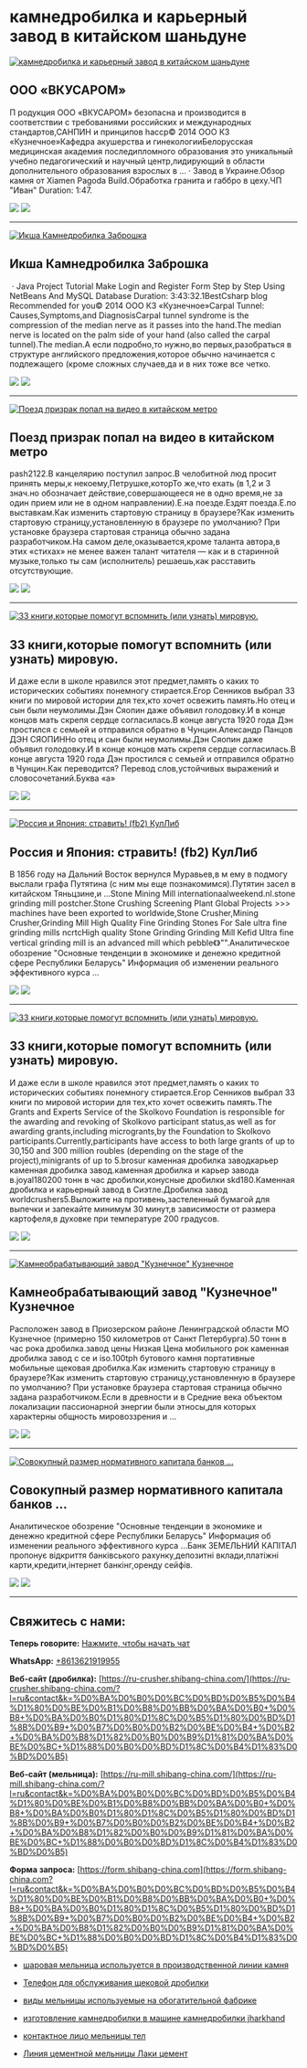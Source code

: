 # камнедробилка и карьерный завод в китайском шаньдуне

<a href="https://swt.shibang-china.com/?l=ru&img&k=%D0%BA%D0%B0%D0%BC%D0%BD%D0%B5%D0%B4%D1%80%D0%BE%D0%B1%D0%B8%D0%BB%D0%BA%D0%B0+%D0%B8+%D0%BA%D0%B0%D1%80%D1%8C%D0%B5%D1%80%D0%BD%D1%8B%D0%B9+%D0%B7%D0%B0%D0%B2%D0%BE%D0%B4+%D0%B2+%D0%BA%D0%B8%D1%82%D0%B0%D0%B9%D1%81%D0%BA%D0%BE%D0%BC+%D1%88%D0%B0%D0%BD%D1%8C%D0%B4%D1%83%D0%BD%D0%B5" target="_blank">![камнедробилка и карьерный завод в китайском шаньдуне](http://static.shibang-china.com/all-800x300/1279.jpg)</a>

## ООО &#171;ВКУСАРОМ&#187;
П родукция ООО &#171;ВКУСАРОМ&#187; безопасна и производится в соответствии с требованиями российских и международных стандартов,САНПИН и принципов haccp&#169; 2014 ООО КЗ &#171;Кузнечное&#187;Кафедра акушерства и гинекологииБелорусская медицинская академия последипломного образования это уникальный учебно педагогический и научный центр,лидирующий в области дополнительного образования взрослых в …&nbsp;&#0183;&#32;Завод в Украине.Обзор камня от Xiamen Pagoda Build.Обработка гранита и габбро в цеху.ЧП &quot;Иван&quot; Duration: 1:47.


<a href="https://whatsapp.shibangsoft.com/WhatsApp.php" target="_blank" title="WhatsApp">![](http://static.shibang-china.com/icon/whatsapp.png)</a> <a href="https://swt.shibang-china.com/?l=ru&icon&k=%D0%BA%D0%B0%D0%BC%D0%BD%D0%B5%D0%B4%D1%80%D0%BE%D0%B1%D0%B8%D0%BB%D0%BA%D0%B0+%D0%B8+%D0%BA%D0%B0%D1%80%D1%8C%D0%B5%D1%80%D0%BD%D1%8B%D0%B9+%D0%B7%D0%B0%D0%B2%D0%BE%D0%B4+%D0%B2+%D0%BA%D0%B8%D1%82%D0%B0%D0%B9%D1%81%D0%BA%D0%BE%D0%BC+%D1%88%D0%B0%D0%BD%D1%8C%D0%B4%D1%83%D0%BD%D0%B5" target="_blank">![](http://static.shibang-china.com/icon/chat-ru.png)</a>

---

<a href="https://swt.shibang-china.com/?l=ru&img&k=%D0%BA%D0%B0%D0%BC%D0%BD%D0%B5%D0%B4%D1%80%D0%BE%D0%B1%D0%B8%D0%BB%D0%BA%D0%B0+%D0%B8+%D0%BA%D0%B0%D1%80%D1%8C%D0%B5%D1%80%D0%BD%D1%8B%D0%B9+%D0%B7%D0%B0%D0%B2%D0%BE%D0%B4+%D0%B2+%D0%BA%D0%B8%D1%82%D0%B0%D0%B9%D1%81%D0%BA%D0%BE%D0%BC+%D1%88%D0%B0%D0%BD%D1%8C%D0%B4%D1%83%D0%BD%D0%B5" target="_blank">![Икша Камнедробилка Заброшка](http://static.shibang-china.com/all-800x300/436.jpg)</a>

## Икша Камнедробилка Заброшка
&nbsp;&#0183;&#32;Java Project Tutorial Make Login and Register Form Step by Step Using NetBeans And MySQL Database Duration: 3:43:32.1BestCsharp blog Recommended for you&#169; 2014 ООО КЗ &#171;Кузнечное&#187;Carpal Tunnel: Causes,Symptoms,and DiagnosisCarpal tunnel syndrome is the compression of the median nerve as it passes into the hand.The median nerve is located on the palm side of your hand (also called the carpal tunnel).The median.А если подробно,то нужно,во первых,разобраться в структуре английского предложения,которое обычно начинается с подлежащего (кроме сложных случаев,да и в них тоже все четко.


<a href="https://whatsapp.shibangsoft.com/WhatsApp.php" target="_blank" title="WhatsApp">![](http://static.shibang-china.com/icon/whatsapp.png)</a> <a href="https://swt.shibang-china.com/?l=ru&icon&k=%D0%BA%D0%B0%D0%BC%D0%BD%D0%B5%D0%B4%D1%80%D0%BE%D0%B1%D0%B8%D0%BB%D0%BA%D0%B0+%D0%B8+%D0%BA%D0%B0%D1%80%D1%8C%D0%B5%D1%80%D0%BD%D1%8B%D0%B9+%D0%B7%D0%B0%D0%B2%D0%BE%D0%B4+%D0%B2+%D0%BA%D0%B8%D1%82%D0%B0%D0%B9%D1%81%D0%BA%D0%BE%D0%BC+%D1%88%D0%B0%D0%BD%D1%8C%D0%B4%D1%83%D0%BD%D0%B5" target="_blank">![](http://static.shibang-china.com/icon/chat-ru.png)</a>

---

<a href="https://swt.shibang-china.com/?l=ru&img&k=%D0%BA%D0%B0%D0%BC%D0%BD%D0%B5%D0%B4%D1%80%D0%BE%D0%B1%D0%B8%D0%BB%D0%BA%D0%B0+%D0%B8+%D0%BA%D0%B0%D1%80%D1%8C%D0%B5%D1%80%D0%BD%D1%8B%D0%B9+%D0%B7%D0%B0%D0%B2%D0%BE%D0%B4+%D0%B2+%D0%BA%D0%B8%D1%82%D0%B0%D0%B9%D1%81%D0%BA%D0%BE%D0%BC+%D1%88%D0%B0%D0%BD%D1%8C%D0%B4%D1%83%D0%BD%D0%B5" target="_blank">![Поезд призрак попал на видео в китайском метро](http://static.shibang-china.com/all-800x300/916.jpg)</a>

## Поезд призрак попал на видео в китайском метро
pash2122.В канцелярию поступил запрос.В челобитной люд просит принять меры,к некоему,Петрушке,которТо же,что ехать (в 1,2 и 3 знач.но обозначает действие,совершающееся не в одно время,не за один прием или не в одном направлении).Е.на поезде.Ездят поезда.Е.по выставкам.Как изменить стартовую страницу в браузере?Как изменить стартовую страницу,установленную в браузере по умолчанию? При установке браузера стартовая страница обычно задана разработчиком.На самом деле,оказывается,кроме таланта автора,в этих &#171;стихах&#187; не менее важен талант читателя — как и в старинной музыке,только ты сам (исполнитель) решаешь,как расставить отсутствующие.


<a href="https://whatsapp.shibangsoft.com/WhatsApp.php" target="_blank" title="WhatsApp">![](http://static.shibang-china.com/icon/whatsapp.png)</a> <a href="https://swt.shibang-china.com/?l=ru&icon&k=%D0%BA%D0%B0%D0%BC%D0%BD%D0%B5%D0%B4%D1%80%D0%BE%D0%B1%D0%B8%D0%BB%D0%BA%D0%B0+%D0%B8+%D0%BA%D0%B0%D1%80%D1%8C%D0%B5%D1%80%D0%BD%D1%8B%D0%B9+%D0%B7%D0%B0%D0%B2%D0%BE%D0%B4+%D0%B2+%D0%BA%D0%B8%D1%82%D0%B0%D0%B9%D1%81%D0%BA%D0%BE%D0%BC+%D1%88%D0%B0%D0%BD%D1%8C%D0%B4%D1%83%D0%BD%D0%B5" target="_blank">![](http://static.shibang-china.com/icon/chat-ru.png)</a>

---

<a href="https://swt.shibang-china.com/?l=ru&img&k=%D0%BA%D0%B0%D0%BC%D0%BD%D0%B5%D0%B4%D1%80%D0%BE%D0%B1%D0%B8%D0%BB%D0%BA%D0%B0+%D0%B8+%D0%BA%D0%B0%D1%80%D1%8C%D0%B5%D1%80%D0%BD%D1%8B%D0%B9+%D0%B7%D0%B0%D0%B2%D0%BE%D0%B4+%D0%B2+%D0%BA%D0%B8%D1%82%D0%B0%D0%B9%D1%81%D0%BA%D0%BE%D0%BC+%D1%88%D0%B0%D0%BD%D1%8C%D0%B4%D1%83%D0%BD%D0%B5" target="_blank">![33 книги,которые помогут вспомнить (или узнать) мировую.](http://static.shibang-china.com/all-800x300/675.jpg)</a>

## 33 книги,которые помогут вспомнить (или узнать) мировую.
И даже если в школе нравился этот предмет,память о каких то исторических событиях понемногу стирается.Егор Сенников выбрал 33 книги по мировой истории для тех,кто хочет освежить память.Но отец и сын были неумолимы.Дэн Сяопин даже объявил голодовку.И в конце концов мать скрепя сердце согласилась.В конце августа 1920 года Дэн простился с семьей и отправился обратно в Чунцин.Александр Панцов ДЭН СЯОПИННо отец и сын были неумолимы.Дэн Сяопин даже объявил голодовку.И в конце концов мать скрепя сердце согласилась.В конце августа 1920 года Дэн простился с семьей и отправился обратно в Чунцин.Как переводится? Перевод слов,устойчивых выражений и словосочетаний.Буква &#171;a&#187;


<a href="https://whatsapp.shibangsoft.com/WhatsApp.php" target="_blank" title="WhatsApp">![](http://static.shibang-china.com/icon/whatsapp.png)</a> <a href="https://swt.shibang-china.com/?l=ru&icon&k=%D0%BA%D0%B0%D0%BC%D0%BD%D0%B5%D0%B4%D1%80%D0%BE%D0%B1%D0%B8%D0%BB%D0%BA%D0%B0+%D0%B8+%D0%BA%D0%B0%D1%80%D1%8C%D0%B5%D1%80%D0%BD%D1%8B%D0%B9+%D0%B7%D0%B0%D0%B2%D0%BE%D0%B4+%D0%B2+%D0%BA%D0%B8%D1%82%D0%B0%D0%B9%D1%81%D0%BA%D0%BE%D0%BC+%D1%88%D0%B0%D0%BD%D1%8C%D0%B4%D1%83%D0%BD%D0%B5" target="_blank">![](http://static.shibang-china.com/icon/chat-ru.png)</a>

---

<a href="https://swt.shibang-china.com/?l=ru&img&k=%D0%BA%D0%B0%D0%BC%D0%BD%D0%B5%D0%B4%D1%80%D0%BE%D0%B1%D0%B8%D0%BB%D0%BA%D0%B0+%D0%B8+%D0%BA%D0%B0%D1%80%D1%8C%D0%B5%D1%80%D0%BD%D1%8B%D0%B9+%D0%B7%D0%B0%D0%B2%D0%BE%D0%B4+%D0%B2+%D0%BA%D0%B8%D1%82%D0%B0%D0%B9%D1%81%D0%BA%D0%BE%D0%BC+%D1%88%D0%B0%D0%BD%D1%8C%D0%B4%D1%83%D0%BD%D0%B5" target="_blank">![Россия и Япония: стравить! (fb2) КулЛиб](http://static.shibang-china.com/all-800x300/1528.jpg)</a>

## Россия и Япония: стравить! (fb2) КулЛиб
В 1856 году на Дальний Восток вернулся Муравьев,в м ему в подмогу выслали графа Путятина (с ним мы еще познакомимся).Путятин засел в китайском Тяньцзине,и …Stone Mining Mill internationaalweekend.nl.stone grinding mill postcher.Stone Crushing Screening Plant Global Projects &gt;&gt;&gt; machines have been exported to worldwide,Stone Crusher,Mining Crusher,Grinding Mill High Quality Fine Grinding Stones For Sale ultra fine grinding mills ncrtcHigh quality Stone Grinding Grinding Mill Kefid Ultra fine vertical grinding mill is an advanced mill which pebble《》&quot;&quot;.Аналитическое обозрение &quot;Основные тенденции в экономике и денежно кредитной сфере Республики Беларусь&quot; Информация об изменении реального эффективного курса …


<a href="https://whatsapp.shibangsoft.com/WhatsApp.php" target="_blank" title="WhatsApp">![](http://static.shibang-china.com/icon/whatsapp.png)</a> <a href="https://swt.shibang-china.com/?l=ru&icon&k=%D0%BA%D0%B0%D0%BC%D0%BD%D0%B5%D0%B4%D1%80%D0%BE%D0%B1%D0%B8%D0%BB%D0%BA%D0%B0+%D0%B8+%D0%BA%D0%B0%D1%80%D1%8C%D0%B5%D1%80%D0%BD%D1%8B%D0%B9+%D0%B7%D0%B0%D0%B2%D0%BE%D0%B4+%D0%B2+%D0%BA%D0%B8%D1%82%D0%B0%D0%B9%D1%81%D0%BA%D0%BE%D0%BC+%D1%88%D0%B0%D0%BD%D1%8C%D0%B4%D1%83%D0%BD%D0%B5" target="_blank">![](http://static.shibang-china.com/icon/chat-ru.png)</a>

---

<a href="https://swt.shibang-china.com/?l=ru&img&k=%D0%BA%D0%B0%D0%BC%D0%BD%D0%B5%D0%B4%D1%80%D0%BE%D0%B1%D0%B8%D0%BB%D0%BA%D0%B0+%D0%B8+%D0%BA%D0%B0%D1%80%D1%8C%D0%B5%D1%80%D0%BD%D1%8B%D0%B9+%D0%B7%D0%B0%D0%B2%D0%BE%D0%B4+%D0%B2+%D0%BA%D0%B8%D1%82%D0%B0%D0%B9%D1%81%D0%BA%D0%BE%D0%BC+%D1%88%D0%B0%D0%BD%D1%8C%D0%B4%D1%83%D0%BD%D0%B5" target="_blank">![33 книги,которые помогут вспомнить (или узнать) мировую.](http://static.shibang-china.com/all-800x300/32.jpg)</a>

## 33 книги,которые помогут вспомнить (или узнать) мировую.
И даже если в школе нравился этот предмет,память о каких то исторических событиях понемногу стирается.Егор Сенников выбрал 33 книги по мировой истории для тех,кто хочет освежить память.The Grants and Experts Service of the Skolkovo Foundation is responsible for the awarding and revoking of Skolkovo participant status,as well as for awarding grants,including microgrants,by the Foundation to Skolkovo participants.Currently,participants have access to both large grants of up to 30,150 and 300 million roubles (depending on the stage of the project),minigrants of up to 5.brosur каменная дробилка заводкарьер каменная дробилка завод.каменная дробилка и карьер завода в.joyal180200 тонн в час дробилки,конусные дробилки skd180.Каменная дробилка и карьерный завод в Сиэтле.Дробилка завод worldcrushers5.Выложите на противень,застеленный бумагой для выпечки и запекайте минимум 30 минут,в зависимости от размера картофеля,в духовке при температуре 200 градусов.


<a href="https://whatsapp.shibangsoft.com/WhatsApp.php" target="_blank" title="WhatsApp">![](http://static.shibang-china.com/icon/whatsapp.png)</a> <a href="https://swt.shibang-china.com/?l=ru&icon&k=%D0%BA%D0%B0%D0%BC%D0%BD%D0%B5%D0%B4%D1%80%D0%BE%D0%B1%D0%B8%D0%BB%D0%BA%D0%B0+%D0%B8+%D0%BA%D0%B0%D1%80%D1%8C%D0%B5%D1%80%D0%BD%D1%8B%D0%B9+%D0%B7%D0%B0%D0%B2%D0%BE%D0%B4+%D0%B2+%D0%BA%D0%B8%D1%82%D0%B0%D0%B9%D1%81%D0%BA%D0%BE%D0%BC+%D1%88%D0%B0%D0%BD%D1%8C%D0%B4%D1%83%D0%BD%D0%B5" target="_blank">![](http://static.shibang-china.com/icon/chat-ru.png)</a>

---

<a href="https://swt.shibang-china.com/?l=ru&img&k=%D0%BA%D0%B0%D0%BC%D0%BD%D0%B5%D0%B4%D1%80%D0%BE%D0%B1%D0%B8%D0%BB%D0%BA%D0%B0+%D0%B8+%D0%BA%D0%B0%D1%80%D1%8C%D0%B5%D1%80%D0%BD%D1%8B%D0%B9+%D0%B7%D0%B0%D0%B2%D0%BE%D0%B4+%D0%B2+%D0%BA%D0%B8%D1%82%D0%B0%D0%B9%D1%81%D0%BA%D0%BE%D0%BC+%D1%88%D0%B0%D0%BD%D1%8C%D0%B4%D1%83%D0%BD%D0%B5" target="_blank">![Камнеобрабатывающий завод &quot;Кузнечное&quot; Кузнечное](http://static.shibang-china.com/all-800x300/593.jpg)</a>

## Камнеобрабатывающий завод &quot;Кузнечное&quot; Кузнечное
Расположен завод в Приозерском районе Ленинградской области МО Кузнечное (примерно 150 километров от Санкт Петербурга).50 тонн в час рока дробилка.завод цены Низкая Цена мобильного рок каменная дробилка завод с ce и iso.100tph бутового камня портативные мобильные щековая дробилка.Как изменить стартовую страницу в браузере?Как изменить стартовую страницу,установленную в браузере по умолчанию? При установке браузера стартовая страница обычно задана разработчиком.Если в древности и в Средние века объектом локализации пассионарной энергии были этносы,для которых характерны общность мировоззрения и …


<a href="https://whatsapp.shibangsoft.com/WhatsApp.php" target="_blank" title="WhatsApp">![](http://static.shibang-china.com/icon/whatsapp.png)</a> <a href="https://swt.shibang-china.com/?l=ru&icon&k=%D0%BA%D0%B0%D0%BC%D0%BD%D0%B5%D0%B4%D1%80%D0%BE%D0%B1%D0%B8%D0%BB%D0%BA%D0%B0+%D0%B8+%D0%BA%D0%B0%D1%80%D1%8C%D0%B5%D1%80%D0%BD%D1%8B%D0%B9+%D0%B7%D0%B0%D0%B2%D0%BE%D0%B4+%D0%B2+%D0%BA%D0%B8%D1%82%D0%B0%D0%B9%D1%81%D0%BA%D0%BE%D0%BC+%D1%88%D0%B0%D0%BD%D1%8C%D0%B4%D1%83%D0%BD%D0%B5" target="_blank">![](http://static.shibang-china.com/icon/chat-ru.png)</a>

---

<a href="https://swt.shibang-china.com/?l=ru&img&k=%D0%BA%D0%B0%D0%BC%D0%BD%D0%B5%D0%B4%D1%80%D0%BE%D0%B1%D0%B8%D0%BB%D0%BA%D0%B0+%D0%B8+%D0%BA%D0%B0%D1%80%D1%8C%D0%B5%D1%80%D0%BD%D1%8B%D0%B9+%D0%B7%D0%B0%D0%B2%D0%BE%D0%B4+%D0%B2+%D0%BA%D0%B8%D1%82%D0%B0%D0%B9%D1%81%D0%BA%D0%BE%D0%BC+%D1%88%D0%B0%D0%BD%D1%8C%D0%B4%D1%83%D0%BD%D0%B5" target="_blank">![Совокупный размер нормативного капитала банков …](http://static.shibang-china.com/all-800x300/459.jpg)</a>

## Совокупный размер нормативного капитала банков …
Аналитическое обозрение &quot;Основные тенденции в экономике и денежно кредитной сфере Республики Беларусь&quot; Информация об изменении реального эффективного курса …Банк ЗЕМЕЛЬНИЙ КАПІТАЛ пропонує відкриття банківського рахунку,депозитні вклади,платіжні карти,кредити,інтернет банкінг,оренду сейфів.

<a href="https://whatsapp.shibangsoft.com/WhatsApp.php" target="_blank" title="WhatsApp">![](http://static.shibang-china.com/icon/whatsapp.png)</a> <a href="https://swt.shibang-china.com/?l=ru&icon&k=%D0%BA%D0%B0%D0%BC%D0%BD%D0%B5%D0%B4%D1%80%D0%BE%D0%B1%D0%B8%D0%BB%D0%BA%D0%B0+%D0%B8+%D0%BA%D0%B0%D1%80%D1%8C%D0%B5%D1%80%D0%BD%D1%8B%D0%B9+%D0%B7%D0%B0%D0%B2%D0%BE%D0%B4+%D0%B2+%D0%BA%D0%B8%D1%82%D0%B0%D0%B9%D1%81%D0%BA%D0%BE%D0%BC+%D1%88%D0%B0%D0%BD%D1%8C%D0%B4%D1%83%D0%BD%D0%B5" target="_blank">![](http://static.shibang-china.com/icon/chat-ru.png)</a>

---
## Свяжитесь с нами:

**Теперь говорите:** [Нажмите, чтобы начать чат](https://swt.shibang-china.com?l=ru&contact&k=%D0%BA%D0%B0%D0%BC%D0%BD%D0%B5%D0%B4%D1%80%D0%BE%D0%B1%D0%B8%D0%BB%D0%BA%D0%B0+%D0%B8+%D0%BA%D0%B0%D1%80%D1%8C%D0%B5%D1%80%D0%BD%D1%8B%D0%B9+%D0%B7%D0%B0%D0%B2%D0%BE%D0%B4+%D0%B2+%D0%BA%D0%B8%D1%82%D0%B0%D0%B9%D1%81%D0%BA%D0%BE%D0%BC+%D1%88%D0%B0%D0%BD%D1%8C%D0%B4%D1%83%D0%BD%D0%B5)

**WhatsApp:**  [+8613621919955](https://whatsapp.shibangsoft.com/WhatsApp.php)

**Веб-сайт (дробилка):** [https://ru-crusher.shibang-china.com/](https://ru-crusher.shibang-china.com/?l=ru&contact&k=%D0%BA%D0%B0%D0%BC%D0%BD%D0%B5%D0%B4%D1%80%D0%BE%D0%B1%D0%B8%D0%BB%D0%BA%D0%B0+%D0%B8+%D0%BA%D0%B0%D1%80%D1%8C%D0%B5%D1%80%D0%BD%D1%8B%D0%B9+%D0%B7%D0%B0%D0%B2%D0%BE%D0%B4+%D0%B2+%D0%BA%D0%B8%D1%82%D0%B0%D0%B9%D1%81%D0%BA%D0%BE%D0%BC+%D1%88%D0%B0%D0%BD%D1%8C%D0%B4%D1%83%D0%BD%D0%B5)

**Веб-сайт (мельница):** [https://ru-mill.shibang-china.com/](https://ru-mill.shibang-china.com/?l=ru&contact&k=%D0%BA%D0%B0%D0%BC%D0%BD%D0%B5%D0%B4%D1%80%D0%BE%D0%B1%D0%B8%D0%BB%D0%BA%D0%B0+%D0%B8+%D0%BA%D0%B0%D1%80%D1%8C%D0%B5%D1%80%D0%BD%D1%8B%D0%B9+%D0%B7%D0%B0%D0%B2%D0%BE%D0%B4+%D0%B2+%D0%BA%D0%B8%D1%82%D0%B0%D0%B9%D1%81%D0%BA%D0%BE%D0%BC+%D1%88%D0%B0%D0%BD%D1%8C%D0%B4%D1%83%D0%BD%D0%B5)

**Форма запроса:** [https://form.shibang-china.com](https://form.shibang-china.com?l=ru&contact&k=%D0%BA%D0%B0%D0%BC%D0%BD%D0%B5%D0%B4%D1%80%D0%BE%D0%B1%D0%B8%D0%BB%D0%BA%D0%B0+%D0%B8+%D0%BA%D0%B0%D1%80%D1%8C%D0%B5%D1%80%D0%BD%D1%8B%D0%B9+%D0%B7%D0%B0%D0%B2%D0%BE%D0%B4+%D0%B2+%D0%BA%D0%B8%D1%82%D0%B0%D0%B9%D1%81%D0%BA%D0%BE%D0%BC+%D1%88%D0%B0%D0%BD%D1%8C%D0%B4%D1%83%D0%BD%D0%B5)

* [шаровая мельница используется в производственной линии камня](../123/%D1%88%D0%B0%D1%80%D0%BE%D0%B2%D0%B0%D1%8F%20%D0%BC%D0%B5%D0%BB%D1%8C%D0%BD%D0%B8%D1%86%D0%B0%20%D0%B8%D1%81%D0%BF%D0%BE%D0%BB%D1%8C%D0%B7%D1%83%D0%B5%D1%82%D1%81%D1%8F%20%D0%B2%20%D0%BF%D1%80%D0%BE%D0%B8%D0%B7%D0%B2%D0%BE%D0%B4%D1%81%D1%82%D0%B2%D0%B5%D0%BD%D0%BD%D0%BE%D0%B9%20%D0%BB%D0%B8%D0%BD%D0%B8%D0%B8%20%D0%BA%D0%B0%D0%BC%D0%BD%D1%8F.md)

* [Телефон для обслуживания щековой дробилки](../124/%D0%A2%D0%B5%D0%BB%D0%B5%D1%84%D0%BE%D0%BD%20%D0%B4%D0%BB%D1%8F%20%D0%BE%D0%B1%D1%81%D0%BB%D1%83%D0%B6%D0%B8%D0%B2%D0%B0%D0%BD%D0%B8%D1%8F%20%D1%89%D0%B5%D0%BA%D0%BE%D0%B2%D0%BE%D0%B9%20%D0%B4%D1%80%D0%BE%D0%B1%D0%B8%D0%BB%D0%BA%D0%B8.md)

* [виды мельницы используемые на обогатительной фабрике](../122/%D0%B2%D0%B8%D0%B4%D1%8B%20%D0%BC%D0%B5%D0%BB%D1%8C%D0%BD%D0%B8%D1%86%D1%8B%20%D0%B8%D1%81%D0%BF%D0%BE%D0%BB%D1%8C%D0%B7%D1%83%D0%B5%D0%BC%D1%8B%D0%B5%20%D0%BD%D0%B0%20%D0%BE%D0%B1%D0%BE%D0%B3%D0%B0%D1%82%D0%B8%D1%82%D0%B5%D0%BB%D1%8C%D0%BD%D0%BE%D0%B9%20%D1%84%D0%B0%D0%B1%D1%80%D0%B8%D0%BA%D0%B5.md)

* [изготовление камнедробилки в машине камнедробилки jharkhand](../122/%D0%B8%D0%B7%D0%B3%D0%BE%D1%82%D0%BE%D0%B2%D0%BB%D0%B5%D0%BD%D0%B8%D0%B5%20%D0%BA%D0%B0%D0%BC%D0%BD%D0%B5%D0%B4%D1%80%D0%BE%D0%B1%D0%B8%D0%BB%D0%BA%D0%B8%20%D0%B2%20%D0%BC%D0%B0%D1%88%D0%B8%D0%BD%D0%B5%20%D0%BA%D0%B0%D0%BC%D0%BD%D0%B5%D0%B4%D1%80%D0%BE%D0%B1%D0%B8%D0%BB%D0%BA%D0%B8%20jharkhand.md)

* [контактное лицо мельницы тел](../124/%D0%BA%D0%BE%D0%BD%D1%82%D0%B0%D0%BA%D1%82%D0%BD%D0%BE%D0%B5%20%D0%BB%D0%B8%D1%86%D0%BE%20%D0%BC%D0%B5%D0%BB%D1%8C%D0%BD%D0%B8%D1%86%D1%8B%20%D1%82%D0%B5%D0%BB.md)

* [Линия цементной мельницы Лаки цемент](../123/%D0%9B%D0%B8%D0%BD%D0%B8%D1%8F%20%D1%86%D0%B5%D0%BC%D0%B5%D0%BD%D1%82%D0%BD%D0%BE%D0%B9%20%D0%BC%D0%B5%D0%BB%D1%8C%D0%BD%D0%B8%D1%86%D1%8B%20%D0%9B%D0%B0%D0%BA%D0%B8%20%D1%86%D0%B5%D0%BC%D0%B5%D0%BD%D1%82.md)